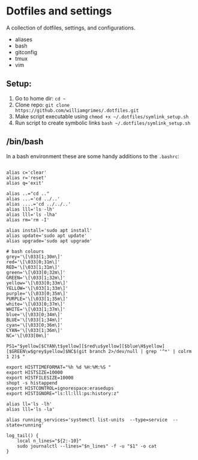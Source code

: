 # Dotfiles and settings
A collection of dotfiles, settings, and configurations.

* aliases
* bash
* gitconfig
* tmux
* vim

## Setup:
1. Go to home dir: `cd ~`
1. Clone repo: `git clone https://github.com/williamgrimes/.dotfiles.git`
3. Make script executable using `chmod +x ~/.dotfiles/symlink_setup.sh`
4. Run script to create symbolic links `bash ~/.dotfiles/symlink_setup.sh`

## /bin/bash
In a bash environment these are some handy additions to the `.bashrc`:

```

alias c='clear'
alias r='reset'
alias q='exit'

alias ..="cd .."
alias ...='cd ../..'
alias ....='cd ../../..'
alias lll='ls -lh'
alias lll='ls -lha'
alias rm='rm -I'

alias install='sudo apt install'
alias update='sudo apt update'
alias upgrade='sudo apt upgrade'

# bash colours
grey='\[\033[1;30m\]'
red='\[\033[0;31m\]'
RED='\[\033[1;31m\]'
green='\[\033[0;32m\]'
GREEN='\[\033[1;32m\]'
yellow='\[\033[0;33m\]'
YELLOW='\[\033[1;33m\]'
purple='\[\033[0;35m\]'
PURPLE='\[\033[1;35m\]'
white='\[\033[0;37m\]'
WHITE='\[\033[1;37m\]'
blue='\[\033[0;34m\]'
BLUE='\[\033[1;34m\]'
cyan='\[\033[0;36m\]'
CYAN='\[\033[1;36m\]'
NC='\[\033[0m\]'

PS1="$yellow[$CYAN\t$yellow][$red\u$yellow][$blue\H$yellow][$GREEN\w$grey$yellow]$NC$(git branch 2>/dev/null | grep '^*' | colrm 1 2)$ "

export HISTTIMEFORMAT="%h %d %H:%M:%S "
export HISTSIZE=10000
export HISTFILESIZE=10000
shopt -s histappend
export HISTCONTROL=ignorespace:erasedups
export HISTIGNORE="ls:ll:lll:ps:history:z"

alias ll='ls -lh'
alias lll='ls -la'

alias running_services='systemctl list-units  --type=service  --state=running'

log_tail() {
    local n_lines="${2:-10}"
    sudo journalctl --lines="$n_lines" -f -u "$1" -o cat
}
```
